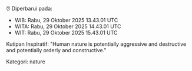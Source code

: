⏰ Diperbarui pada:
- WIB: Rabu, 29 Oktober 2025 13.43.01 UTC
- WITA: Rabu, 29 Oktober 2025 14.43.01 UTC
- WIT: Rabu, 29 Oktober 2025 15.43.01 UTC

Kutipan Inspiratif:
"Human nature is potentially aggressive and destructive and potentially orderly and constructive."


Kategori: nature

